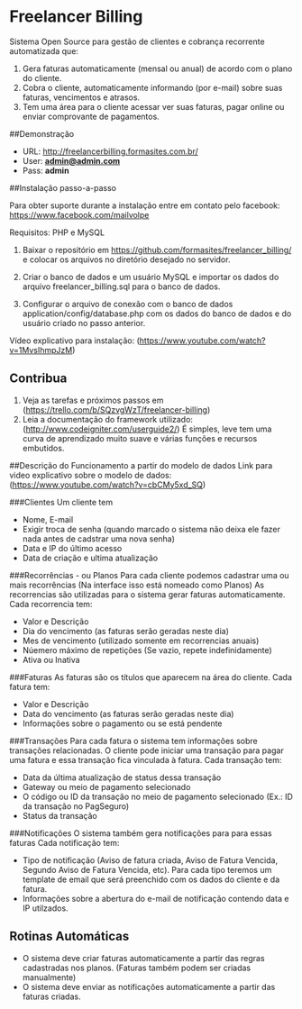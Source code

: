 # Freelancer Billing
Sistema Open Source para gestão de clientes e cobrança recorrente automatizada que:

1. Gera faturas automaticamente (mensal ou anual) de acordo com o plano do cliente.
2. Cobra o cliente, automaticamente informando (por e-mail) sobre suas faturas, vencimentos e atrasos.
3. Tem uma área para o cliente acessar ver suas faturas, pagar online ou enviar comprovante de pagamentos.

##Demonstração
- URL: http://freelancerbilling.formasites.com.br/
- User: **admin@admin.com**
- Pass: **admin**

##Instalação passo-a-passo

Para obter suporte durante a instalação entre em contato pelo facebook: https://www.facebook.com/mailvolpe

Requisitos: PHP e MySQL

1. Baixar o repositório em https://github.com/formasites/freelancer_billing/ e colocar os arquivos no diretório desejado no servidor.

2. Criar o banco de dados e um usuário MySQL e importar os dados do arquivo freelancer_billing.sql para o banco de dados.

3. Configurar o arquivo de conexão com o banco de dados application/config/database.php com os dados do banco de dados e do usuário criado no passo anterior.

Vídeo explicativo para instalação: (https://www.youtube.com/watch?v=1MvsIhmpJzM)

## Contribua

1. Veja as tarefas e próximos passos em (https://trello.com/b/SQzvgWzT/freelancer-billing)
2. Leia a documentação do framework utilizado: (http://www.codeigniter.com/userguide2/) É simples, leve tem uma curva de aprendizado muito suave e várias funções e recursos embutidos.


##Descrição do Funcionamento a partir do modelo de dados
Link para video explicativo sobre o modelo de dados: (https://www.youtube.com/watch?v=cbCMy5xd_SQ)

###Clientes
Um cliente tem
- Nome, E-mail
- Exigir troca de senha (quando marcado o sistema não deixa ele fazer nada antes de cadstrar uma nova senha)
- Data e IP do último acesso
- Data de criação e ultima atualização
		
###Recorrências - ou Planos
Para cada cliente podemos cadastrar uma ou mais recorrências (Na interface isso está nomeado como Planos) As recorrencias são utilizadas para o sistema gerar faturas automaticamente.
Cada recorrencia tem:
- Valor e Descrição
- Dia do vencimento (as faturas serão geradas neste dia)
- Mes de vencimento (utilizado somente em recorrencias anuais)
- Núemero máximo de repetições (Se vazio, repete indefinidamente)
- Ativa ou Inativa
	
###Faturas
As faturas são os títulos que aparecem na área do cliente.
Cada fatura tem:
- Valor e Descrição
- Data do vencimento (as faturas serão geradas neste dia)
- Informações sobre o pagamento ou se está pendente
			
###Transações
Para cada fatura o sistema tem informações sobre transações relacionadas. O cliente pode iniciar uma transação para pagar uma fatura e essa transação fica vinculada à fatura.
Cada transação tem:
* Data da última atualização de status dessa transação
* Gateway ou meio de pagamento selecionado
* O código ou ID da transação no meio de pagamento selecionado (Ex.: ID da transação no PagSeguro)
* Status da transação
			
###Notificações
O sistema também gera notificações para para essas faturas
Cada notificação tem:
* Tipo de notificação (Aviso de fatura criada, Aviso de Fatura Vencida, Segundo Aviso de Fatura Vencida, etc). Para cada tipo teremos um template de email que será preenchido com os dados do cliente e da fatura.
* Informações sobre a abertura do e-mail de notificação contendo data e IP utilzados.

## Rotinas Automáticas
* O sistema deve criar faturas automaticamente a partir das regras cadastradas nos planos. (Faturas também podem ser criadas manualmente)
* O sistema deve enviar as notificações automaticamente a partir das faturas criadas.
